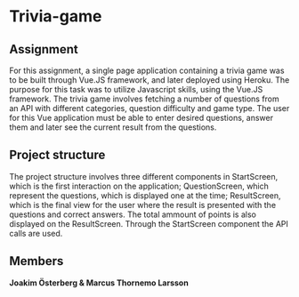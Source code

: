 # Trivia-game

## Assignment

For this assignment, a single page application containing a trivia game was to be built through Vue.JS framework, and later deployed using Heroku. The purpose for this task was to utilize Javascript skills, using the Vue.JS framework. The trivia game involves fetching a number of questions from an API with different categories, question difficulty and game type. The user for this Vue application must be able to enter desired questions, answer them and later see the current result from the questions. 

## Project structure

The project structure involves three different components in StartScreen, which is the first interaction on the application; QuestionScreen, which represent the questions, which is displayed one at the time; ResultScreen, which is the final view for the user where the result is presented with the questions and correct answers. The total ammount of points is also displayed on the ResultScreen. Through the StartScreen component the API calls are used. 

## Members
**Joakim Österberg & Marcus Thornemo Larsson**
